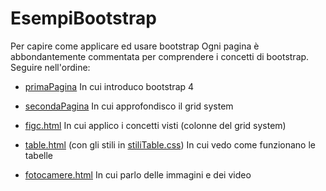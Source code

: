 # EsempiBootstrap

Per capire come applicare ed usare bootstrap
Ogni pagina è abbondantemente commentata per comprendere i concetti di bootstrap. Seguire nell'ordine:

- [primaPagina](https://github.com/marcoBelt99/EsempiBootstrap/blob/master/primaPagina.html) In cui introduco bootstrap 4

- [secondaPagina](https://github.com/marcoBelt99/EsempiBootstrap/blob/master/secondaPagina.html) In cui approfondisco il grid system

- [figc.html](https://github.com/marcoBelt99/EsempiBootstrap/blob/master/figc.html) In cui applico i concetti visti (colonne del grid system)

- [table.html](https://github.com/marcoBelt99/EsempiBootstrap/blob/master/table.html) (con gli stili in [stiliTable.css](https://github.com/marcoBelt99/EsempiBootstrap/blob/master/stiliTable.css)) In cui vedo come funzionano le tabelle

- [fotocamere.html](https://github.com/marcoBelt99/EsempiBootstrap/blob/master/fotocamere.html) In cui parlo delle immagini e dei video
